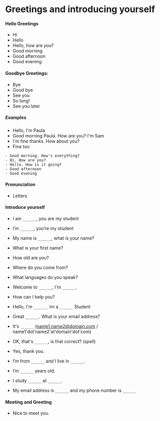 # Greetings and introducing yourself

#### Hello Greetings
- Hi
- Hello
- Hello, how are you?
- Good morning
- Good afternoon
- Good evening

#### Goodbye Greetings:
- Bye
- Good bye
- See you
- So long!
- See you later

##### Examples
- Hello, I'm Paula
- Good morning Paula. How are you? I'm Sam
- I'm fine thanks. How about you?
- Fine too

```
- Good morning. How's everything?
- Hi. How are you?
- Hello. How is it going?
- Good afternoon
- Good evening
```

#### Pronunciation
- Letters

#### Introduce yourself
- I am `______`, you are my student
- I’m `______`, you’re my student
- My name is `______`, what is your name?


- What is your first name?
- How old are you?
- Where do you come from?
- What languages do you speak?


- Welcome to `______`, I'm `______`.
- How can I help you?
- Hello, I'm `______`. Im a `______` Student
- Great `______`. What is your email address?
- It's `______` (name1.name2@domain.com / name1'dot'name2'at'domain'dot'com)  
- OK, that's `______`, is that correct? (spell)
- Yes, thank you.


- I’m from `______` and I live in `______`.  
- I’m `______` years old.  
- I study `______` at `______`.  
- My email address is `______` and my phone number is `______`  

#### Meeting and Greeting
- Nice to meet you.
